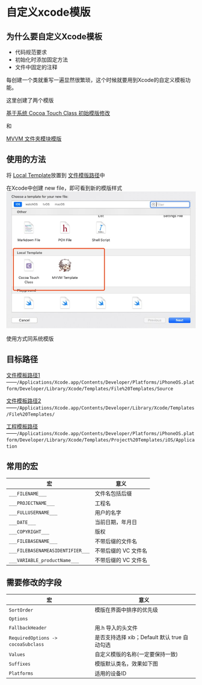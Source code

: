 # 自定义xcode模版

## 为什么要自定义Xcode模板

- 代码规范要求
- 初始化时添加固定方法
- 文件中固定的注释

每创建一个类就重写一遍显然很繁琐，这个时候就要用到Xcode的自定义模板功能。

这里创建了两个模版

[基于系统 Cocoa Touch Class 初始模版修改](./Local%20Template/Cocoa%20Touch%20Class.xctemplate)

和

[MVVM 文件夹模块模版](./Local%20Template/MVVM%20Template.xctemplate)

## 使用的方法

将 [Local Template](Local%20Template)放置到 [文件模版路径](file:///Applications/Xcode.app/Contents/Developer/Platforms/iPhoneOS.platform/Developer/Library/Xcode/Templates/File%20Templates)中

在Xcode中创建 new file，即可看到新的模版样式
![](Asset/template_01.png)

使用方式同系统模版

## 目标路径

[文件模板路径1](file:///Applications/Xcode.app/Contents/Developer/Platforms/iPhoneOS.platform/Developer/Library/Xcode/Templates/File%20Templates/Source)——`/Applications/Xcode.app/Contents/Developer/Platforms/iPhoneOS.platform/Developer/Library/Xcode/Templates/File%20Templates/Source`

[文件模板路径2](file:///Applications/Xcode.app/Contents/Developer/Library/Xcode/Templates/File%20Templates/)——`/Applications/Xcode.app/Contents/Developer/Library/Xcode/Templates/File%20Templates/`

[工程模板路径](file:///Applications/Xcode.app/Contents/Developer/Platforms/iPhoneOS.platform/Developer/Library/Xcode/Templates/Project%20Templates/iOS/Application)——`/Applications/Xcode.app/Contents/Developer/Platforms/iPhoneOS.platform/Developer/Library/Xcode/Templates/Project%20Templates/iOS/Application`

## 常用的宏

|宏|意义|
|---|---|
| `___FILENAME___`|文件名包括后缀|
| `___PROJECTNAME___`|工程名|
| `___FULLUSERNAME___`|用户的名字|
| `___DATE___`|当前日期，年月日|
| `___COPYRIGHT___`|版权|
| `___FILEBASENAME___`|不带后缀的文件名|
| `___FILEBASENAMEASIDENTIFIER___`|不带后缀的 VC 文件名|
| `___VARIABLE_productName___`|不带后缀的 VC 文件名|

## 需要修改的字段

|宏|意义|
|---|---|
| `SortOrder`|模版在界面中排序的优先级|
| `Options`||
| `FallbackHeader`|用.h 导入的头文件|
| `RequiredOptions -> cocoaSubclass`|是否支持选择 xib；Default 默认 true 自动勾选|
| `Values`|自定义模版的名称(一定要保持一致)|
| `Suffixes`|模版默认类名，效果如下图|
| `Platforms`|适用的设备ID|
